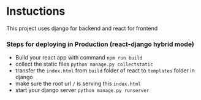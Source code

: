 # Instuctions

This project uses django for backend and react for frontend

### Steps for deploying in Production (react-django hybrid mode)
- Build your react app with command `npm run build`
- collect the static files `python manage.py collectstatic`
- transfer the `index.html` from `build` folder of react to `templates` folder in django
- make sure the root url `/` is serving this `index.html`
- start your django server `python manage.py runserver`
